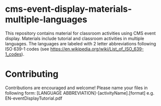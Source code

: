 # cms-event-display-materials-multiple-languages
This repository contains material for classroom activities using CMS event display. Materials include tutorial and classroom activities in multiple languages. The languages are labeled with 2 letter abbreviations following ISO 639-1 codes (see https://en.wikipedia.org/wiki/List_of_ISO_639-1_codes).

# Contributing
Contributions are encouraged and welcome! Please name your files in following form:
[LANGUAGE ABBREVIATION]-[activityName].[format] 
e.g. EN-eventDisplayTutorial.pdf

